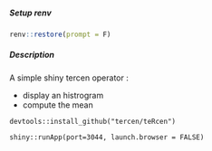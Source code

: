 ##### Setup renv 

```R
renv::restore(prompt = F)
```

##### Description

A simple shiny tercen operator :
 - display an histrogram
 - compute the mean
 
```
devtools::install_github("tercen/teRcen")

shiny::runApp(port=3044, launch.browser = FALSE)
```

